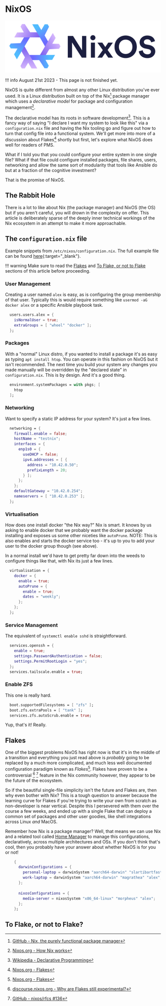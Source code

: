 # NixOS

![nixos](../images/logos/nixos-logo.png)

!!! info
    August 21st 2023 - This page is not finished yet.

NixOS is quite different from almost any other Linux distribution you've ever used. It is a Linux distribution built on top of the Nix[^1] package manager which uses a *declarative model* for package and configuration management[^2].

The declarative model has its roots in software development[^3]. This is a fancy way of saying "I declare I want my system to look like this" via a `configuration.nix` file and having the Nix tooling go and figure out how to turn that config file into a functional system. We'll get more into more of a discussion about Flakes[^4] shortly but first, let's explore what NixOS does well for readers of PMS.

What if I told you that you could configure your entire system in one single file? What if that file could configure installed packages, file shares, users, networking and allow the same sort of modularity that tools like Ansible do but at a fraction of the cognitive investment? 

That is the promise of NixOS.

## The Rabbit Hole

There is a lot to like about Nix (the package manager) and NixOS (the OS) but if you aren't careful, you will drown in the complexity on offer. This article is deliberately sparse of the deeply inner technical workings of the Nix ecosystem in an attempt to make it more approachable.

## The `configuration.nix` file

Example snippets from `/etc/nixos/configuration.nix`. The full example file can be found [here](nixos/configuration.nix.md){:target="_blank"}.

!!! warning
    Make sure to read the [Flakes](#flakes) and [To Flake, or not to Flake](#to-flake-or-not-to-flake) sections of this article before proceeding.

### User Management

Creating a user named `alex` is easy, as is configuring the group membership of that user. Typically this is would require something like `usermod -aG docker alex` or a specific Ansible playbook task.

``` nix
  users.users.alex = {
    isNormalUser = true;
    extraGroups = [ "wheel" "docker" ];
  };
```

### Packages

With a "normal" Linux distro, if you wanted to install a package it's as easy as typing `apt install htop`. You can operate in this fashion on NixOS but it isn't recommended. The next time you build your system any changes you made manually will be overridden by the "declared state" in `configuration.nix`. This is by design. And it's a good thing.

``` nix
  environment.systemPackages = with pkgs; [
    htop
  ];
```

### Networking

Want to specify a static IP address for your system? It's just a few lines.

``` nix
  networking = {
    firewall.enable = false;
    hostName = "testnix";
    interfaces = {
      enp1s0 = {
        useDHCP = false;
        ipv4.addresses = [ {
          address = "10.42.0.50";
          prefixLength = 20;
        } ];
      };
    };
    defaultGateway = "10.42.0.254";
    nameservers = [ "10.42.0.253" ];
  };
```

### Virtualisation

How does one install docker "the Nix way?" Nix is smart. It knows by us asking to enable docker that we probably want the docker package installing and exposes us some other niceties like `autoPrune`. NOTE: This is also enables and starts the docker service too - it's up to you to add your user to the docker group though (see above).

In a normal install we'd have to get pretty far down into the weeds to configure things like that, with Nix its just a few lines.

``` nix
  virtualisation = {
    docker = {
      enable = true;
      autoPrune = {
        enable = true;
        dates = "weekly";
      };
    };
  };
```

### Service Management

The equivalent of `systemctl enable sshd` is straightforward.

``` nix
  services.openssh = {
    enable = true;
    settings.PasswordAuthentication = false;
    settings.PermitRootLogin = "yes";
  };
  services.tailscale.enable = true;
```

### Enable ZFS

This one is really hard.

``` nix
  boot.supportedFilesystems = [ "zfs" ];
  boot.zfs.extraPools = [ "tank" ];
  services.zfs.autoScrub.enable = true;
```

Yup, that's it! Really.

## Flakes

One of the biggest problems NixOS has right now is that it's in the middle of a transition and everything you just read above is *probably* going to be replaced by a much more complicated, and much less well documented configuration paradigm known as *Flakes*[^4]. Flakes have proven to be a controversial [^5] [^6] feature in the Nix community however, they appear to be the future of the ecosystem.

So if the beautiful single-file simplicity isn't the future and Flakes are, then why even bother with Nix? This is a tough question to answer because the learning curve for Flakes if you're trying to write your own from scratch as non-developer is near vertical. Despite this I persevered with them over the course a few weeks, and ended up with a single Flake that can deploy a common set of packages and other user goodies, like shell integrations across Linux *and* MacOS. 

Remember how Nix is a package manager? Well, that means we can use Nix and a related tool called [Home Manager](https://github.com/nix-community/home-manager) to manage this configurations, declaratively, across multiple architectures and OSs. If you don't think that's cool, then you probably have your answer about whether NixOS is for you or not!

``` nix title='Excerpt from <a href="https://github.com/ironicbadger/nix-testing/blob/main/flake.nix" target="_blank">github.com/ironicbadger/nix-testing/flake.nix</a> that shows configuring macOS alongside nixOS in the same file.' 
    {
      darwinConfigurations = {
        personal-laptop = darwinSystem "aarch64-darwin" "slartibartfast" "alex";
        work-laptop = darwinSystem "aarch64-darwin" "magrathea" "alex";
      };

      nixosConfigurations = {
        media-server = nixosSystem "x86_64-linux" "morpheus" "alex";
      };
    };
```



## To Flake, or not to Flake?




[^1]: [GitHub - Nix, the purely functional package manager](https://github.com/NixOS/nix)
[^2]: [Nixos.org - How Nix works](https://nixos.org/guides/how-nix-works.html)
[^3]: [Wikipedia - Declarative Programming](https://en.wikipedia.org/wiki/Declarative_programming)
[^4]: [Nixos.org - Flakes](https://nixos.wiki/wiki/Flakes)
[^5]: [discourse.nixos.org - Why are Flakes still experimental?](https://discourse.nixos.org/t/why-are-flakes-still-experimental/29317/11)
[^6]: [GitHub - nixos/rfcs #136](https://github.com/NixOS/rfcs/pull/136)